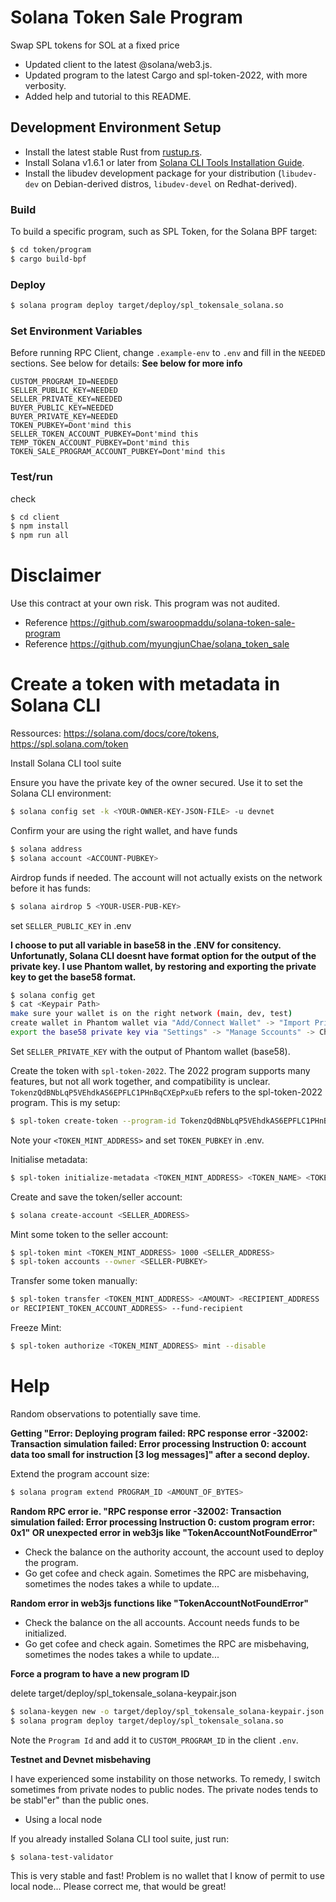 # Solana Token Sale Program

Swap SPL tokens for SOL at a fixed price

- Updated client to the latest @solana/web3.js.
- Updated program to the latest Cargo and spl-token-2022, with more verbosity.
- Added help and tutorial to this README.

## Development Environment Setup

- Install the latest stable Rust from [rustup.rs](https://rustup.rs/).
- Install Solana v1.6.1 or later from [Solana CLI Tools Installation Guide](https://docs.solana.com/cli/install-solana-cli-tools).
- Install the libudev development package for your distribution (`libudev-dev` on Debian-derived distros, `libudev-devel` on Redhat-derived).

### Build

To build a specific program, such as SPL Token, for the Solana BPF target:

```bash
$ cd token/program
$ cargo build-bpf
```

### Deploy

```bash
$ solana program deploy target/deploy/spl_tokensale_solana.so
```

### Set Environment Variables

Before running RPC Client, change `.example-env` to `.env` and fill in the `NEEDED` sections. See below for details:
**See below for more info**

```
CUSTOM_PROGRAM_ID=NEEDED
SELLER_PUBLIC_KEY=NEEDED
SELLER_PRIVATE_KEY=NEEDED
BUYER_PUBLIC_KEY=NEEDED
BUYER_PRIVATE_KEY=NEEDED
TOKEN_PUBKEY=Dont'mind this
SELLER_TOKEN_ACCOUNT_PUBKEY=Dont'mind this
TEMP_TOKEN_ACCOUNT_PUBKEY=Dont'mind this
TOKEN_SALE_PROGRAM_ACCOUNT_PUBKEY=Dont'mind this
```

### Test/run

check

```bash
$ cd client
$ npm install
$ npm run all
```

# Disclaimer

Use this contract at your own risk. This program was not audited.

- Reference https://github.com/swaroopmaddu/solana-token-sale-program
- Reference https://github.com/myungjunChae/solana_token_sale

# Create a token with metadata in Solana CLI

Ressources: https://solana.com/docs/core/tokens, https://spl.solana.com/token

Install Solana CLI tool suite

Ensure you have the private key of the owner secured.
Use it to set the Solana CLI environment:

```bash
$ solana config set -k <YOUR-OWNER-KEY-JSON-FILE> -u devnet
```

Confirm your are using the right wallet, and have funds

```bash
$ solana address
$ solana account <ACCOUNT-PUBKEY>
```

Airdrop funds if needed. The account will not actually exists on the network before it has funds:

```bash
$ solana airdrop 5 <YOUR-USER-PUB-KEY>
```

set `SELLER_PUBLIC_KEY` in .env

**I choose to put all variable in base58 in the .ENV for consitency. Unfortunatly, Solana CLI doesnt have format option for the output of the private key. I use Phantom wallet, by restoring and exporting the private key to get the base58 format.**

```bash
$ solana config get
$ cat <Keypair Path>
make sure your wallet is on the right network (main, dev, test)
create wallet in Phantom wallet via "Add/Connect Wallet" -> "Import Private Key"
export the base58 private key via "Settings" -> "Manage Sccounts" -> Choose accoout ->  "Show private key"
```

Set `SELLER_PRIVATE_KEY` with the output of Phantom wallet (base58).

Create the token with `spl-token-2022`. The 2022 program supports many features, but not all work together, and compatibility is unclear.
`TokenzQdBNbLqP5VEhdkAS6EPFLC1PHnBqCXEpPxuEb` refers to the spl-token-2022 program.
This is my setup:

```bash
$ spl-token create-token --program-id TokenzQdBNbLqP5VEhdkAS6EPFLC1PHnBqCXEpPxuEb --enable-metadata --decimals 0 --enable-freeze
```

Note your `<TOKEN_MINT_ADDRESS>` and set `TOKEN_PUBKEY` in .env.

Initialise metadata:

```bash
$ spl-token initialize-metadata <TOKEN_MINT_ADDRESS> <TOKEN_NAME> <TOKEN_SYMBOL> <TOKEN_URI>
```

Create and save the token/seller account:

```bash
$ solana create-account <SELLER_ADDRESS>
```

Mint some token to the seller account:

```bash
$ spl-token mint <TOKEN_MINT_ADDRESS> 1000 <SELLER_ADDRESS>
$ spl-token accounts --owner <SELLER-PUBKEY>
```

Transfer some token manually:

```bash
$ spl-token transfer <TOKEN_MINT_ADDRESS> <AMOUNT> <RECIPIENT_ADDRESS
or RECIPIENT_TOKEN_ACCOUNT_ADDRESS> --fund-recipient
```

Freeze Mint:

```bash
$ spl-token authorize <TOKEN_MINT_ADDRESS> mint --disable
```

# Help

Random observations to potentially save time.

**Getting "Error: Deploying program failed: RPC response error -32002: Transaction simulation failed: Error processing Instruction 0: account data too small for instruction [3 log messages]" after a second deploy.**

Extend the program account size:

```bash
$ solana program extend PROGRAM_ID <AMOUNT_OF_BYTES>
```

**Random RPC error ie. "RPC response error -32002: Transaction simulation failed: Error processing Instruction 0: custom program error: 0x1" OR unexpected error in web3js like "TokenAccountNotFoundError"**

- Check the balance on the authority account, the account used to deploy the program.
- Go get cofee and check again. Sometimes the RPC are misbehaving, sometimes the nodes takes a while to update...

**Random error in web3js functions like "TokenAccountNotFoundError"**

- Check the balance on the all accounts. Account needs funds to be initialized.
- Go get cofee and check again. Sometimes the RPC are misbehaving, sometimes the nodes takes a while to update...

**Force a program to have a new program ID**

delete target/deploy/spl_tokensale_solana-keypair.json

```bash
$ solana-keygen new -o target/deploy/spl_tokensale_solana-keypair.json
$ solana program deploy target/deploy/spl_tokensale_solana.so
```

Note the `Program Id` and add it to `CUSTOM_PROGRAM_ID` in the client `.env`.

**Testnet and Devnet misbehaving**

I have experienced some instability on those networks. To remedy, I switch sometimes from private nodes to public nodes. The private nodes tends to be stabl"er" than the public ones.

- Using a local node

If you already installed Solana CLI tool suite, just run:

```bash
$ solana-test-validator
```

This is very stable and fast! Problem is no wallet that I know of permit to use local node... Please correct me, that would be great!

